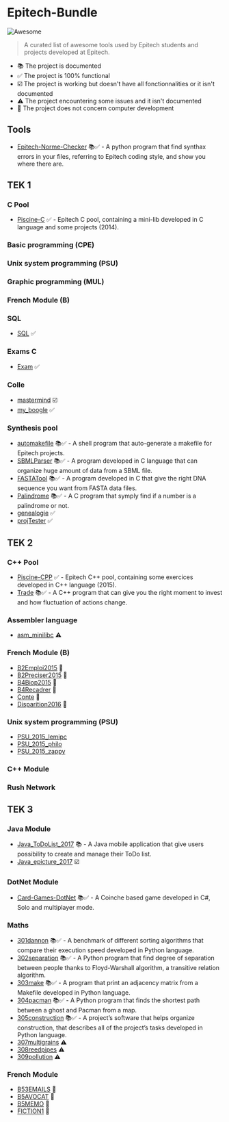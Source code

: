 # Epitech-Bundle 
![Awesome](https://cdn.rawgit.com/sindresorhus/awesome/d7305f38d29fed78fa85652e3a63e154dd8e8829/media/badge.svg)
> A curated list of awesome tools used by Epitech students and projects developed at Epitech.

* 📚 The project is documented
* ✅ The project is 100% functional
* ☑️ The project is working but doesn't have all fonctionnalities or it isn't documented 
* ⚠️ The project encountering some issues and it isn't documented
* 🍎 The project does not concern computer development
## Tools
- [Epitech-Norme-Checker](https://github.com/Estayparadox/Epitech-Norme-Checker) 📚✅ - A python program that find synthax errors in your files, referring to Epitech coding style, and show you where there are.
## TEK 1
### C Pool
- [Piscine-C](https://github.com/Estayparadox/Piscine-C) ✅ - Epitech C pool, containing a mini-lib developed in C language and some projects (2014).
### Basic programming (CPE)
### Unix system programming (PSU)
### Graphic programming (MUL)
### French Module (B)
### SQL
- [SQL](https://github.com/Estayparadox/Epitech-Bundle/tree/master/Tek1/SQL) ✅
### Exams C
- [Exam](https://github.com/Estayparadox/Epitech-Bundle/tree/master/Tek1/Exam) ✅
### Colle
- [mastermind](https://github.com/Estayparadox/Epitech-Bundle/tree/master/Tek1/Colle/mastermind) ☑️
- [my_boogle](https://github.com/Estayparadox/Epitech-Bundle/tree/master/Tek1/Colle/my_boogle) ✅
### Synthesis pool
- [automakefile](https://github.com/Estayparadox/Automakefile) 📚✅ - A shell program that auto-generate a makefile for Epitech projects.
- [SBMLParser](https://github.com/Estayparadox/SBML-Parser) 📚✅ - A program developed in C language that can organize huge amount of data from a SBML file.
- [FASTATool](https://github.com/Estayparadox/FASTA-Tool) 📚✅ - A program developed in C that give the right DNA sequence you want from FASTA data files.
- [Palindrome](https://github.com/Estayparadox/Palindrome) 📚✅ - A C program that symply find if a number is a palindrome or not.
- [genealogie](https://github.com/Estayparadox/Epitech-Bundle/tree/master/Tek1/Synthesis/genealogie) ✅
- [projTester](https://github.com/Estayparadox/Epitech-Bundle/tree/master/Tek1/Synthesis/projTester) ✅
## TEK 2
### C++ Pool
- [Piscine-CPP](https://github.com/Estayparadox/Piscine-CPP) ✅ - Epitech C++ pool, containing some exercices developed in C++ language (2015).
- [Trade](https://github.com/Estayparadox/Trade) 📚✅ - A C++ program that can give you the right moment to invest and how fluctuation of actions change.
### Assembler language
- [asm_minilibc](https://github.com/Estayparadox/Epitech-Bundle/tree/master/Tek2/ASM/asm_minilibc) ⚠️
### French Module (B)
- [B2Emploi2015](https://github.com/Estayparadox/Epitech-Bundle/tree/master/Tek2/B/B2Emploi2015) 🍎
- [B2Preciser2015](https://github.com/Estayparadox/Epitech-Bundle/tree/master/Tek2/B/B2Preciser2015) 🍎 
- [B4Biop2015](https://github.com/Estayparadox/Epitech-Bundle/tree/master/Tek2/B/B4Biop2015) 🍎
- [B4Recadrer](https://github.com/Estayparadox/Epitech-Bundle/tree/master/Tek2/B/B4Recadrer) 🍎
- [Conte](https://github.com/Estayparadox/Epitech-Bundle/tree/master/Tek2/B/Conte) 🍎
- [Disparition2016](https://github.com/Estayparadox/Epitech-Bundle/tree/master/Tek2/B/Disparition2016) 🍎
### Unix system programming (PSU)
- [PSU_2015_lemipc](https://github.com/Estayparadox/Epitech-Bundle/tree/master/Tek2/PSU/PSU_2015_lemipc)
- [PSU_2015_philo](https://github.com/Estayparadox/Epitech-Bundle/tree/master/Tek2/PSU/PSU_2015_philo)
- [PSU_2015_zappy](https://github.com/Estayparadox/Epitech-Bundle/tree/master/Tek2/PSU/PSU_2015_zappy)
### C++ Module
### Rush Network
## TEK 3
### Java Module
- [Java_ToDoList_2017](https://github.com/Estayparadox/ToDo-List) 📚 - A Java mobile application that give users possibility to create and manage their ToDo list.
- [Java_epicture_2017](https://github.com/Estayparadox/Epitech-Bundle/tree/master/Tek3/Java/Java_epicture_2017) ☑️
### DotNet Module
- [Card-Games-DotNet](https://github.com/Estayparadox/Card-Games-DotNet) 📚✅ - A Coinche based game developed in C#, Solo and multiplayer mode.
### Maths
- [301dannon](https://github.com/Estayparadox/301dannon) 📚✅ - A benchmark of different sorting algorithms that compare their execution speed developed in Python language.
- [302separation](https://github.com/Estayparadox/302separation) 📚✅ - A Python program that find degree of separation between people thanks to Floyd-Warshall algorithm, a transitive relation algorithm.
- [303make](https://github.com/Estayparadox/303make) 📚✅ - A program that print an adjacency matrix from a Makefile developed in Python language.
- [304pacman](https://github.com/Estayparadox/304pacman) 📚✅ - A Python program that finds the shortest path between a ghost and Pacman from a map.
- [305construction](https://github.com/Estayparadox/305construction) 📚✅ - A project’s software that helps organize construction, that describes all of the project’s tasks developed in Python language.
- [307multigrains](https://github.com/Estayparadox/Epitech-Bundle/tree/master/Tek3/Maths/307multigrains) ⚠️
- [308reedpipes](https://github.com/Estayparadox/Epitech-Bundle/tree/master/Tek3/Maths/308reedpipes) ⚠️
- [309pollution](https://github.com/Estayparadox/Epitech-Bundle/tree/master/Tek3/Maths/309pollution) ⚠️
### French Module
- [B53EMAILS](https://github.com/Estayparadox/Epitech-Bundle/tree/master/Tek3/B/B53EMAILS) 🍎
- [B5AVOCAT](https://github.com/Estayparadox/Epitech-Bundle/tree/master/Tek3/B/B5AVOCAT) 🍎
- [B5MEMO](https://github.com/Estayparadox/Epitech-Bundle/tree/master/Tek3/B/B5MEMO) 🍎
- [FICTION1](https://github.com/Estayparadox/Epitech-Bundle/tree/master/Tek3/B/FICTION1) 🍎 
